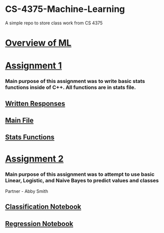 # CS-4375-Machine-Learning
A simple repo to store class work from CS 4375


# [Overview of ML](https://github.com/hampster2018/CS-4375-Machine-Learning/blob/main/Overview_of_ML.pdf)

# [Assignment 1](https://github.com/hampster2018/CS-4375-Machine-Learning/tree/main/Assignment-1)

### Main purpose of this assignment was to write basic stats functions inside of C++. All functions are in stats file. 

## [Written Responses](https://github.com/hampster2018/CS-4375-Machine-Learning/blob/main/Assignment-1/Data%20Exploration.pdf)
## [Main File](https://github.com/hampster2018/CS-4375-Machine-Learning/blob/main/Assignment-1/main.cpp)
## [Stats Functions](https://github.com/hampster2018/CS-4375-Machine-Learning/blob/main/Assignment-1/stats.hpp)

# [Assignment 2](https://github.com/hampster2018/CS-4375-Machine-Learning/tree/main/Assignment-2)

### Main purpose of this assignment was to attempt to use basic Linear, Logistic, and Naive Bayes to predict values and classes
Partner - Abby Smith

## [Classification Notebook](https://github.com/hampster2018/CS-4375-Machine-Learning/blob/main/Assignment-2/Classification.Rmd)
## [Regression Notebook](https://github.com/hampster2018/CS-4375-Machine-Learning/blob/main/Assignment-2/Regression.Rmd)
